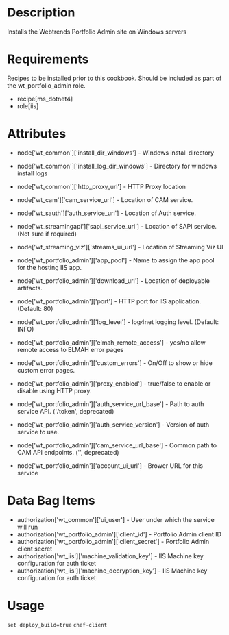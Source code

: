 Description
===========
Installs the Webtrends Portfolio Admin site on Windows servers

Requirements
============

Recipes to be installed prior to this cookbook. Should be included as part of the wt_portfolio_admin role.

* recipe[ms_dotnet4]
* role[iis]

Attributes
==========

* node['wt_common']['install_dir_windows'] - Windows install directory
* node['wt_common']['install_log_dir_windows'] - Directory for windows install logs
* node['wt_common']['http_proxy_url'] - HTTP Proxy location
* node['wt_cam']['cam_service_url'] - Location of CAM service.
* node['wt_sauth']['auth_service_url'] - Location of Auth service.
* node['wt_streamingapi']['sapi_service_url'] - Location of SAPI service. (Not sure if required)
* node['wt_streaming_viz']['streams_ui_url'] - Location of Streaming Viz UI

* node['wt_portfolio_admin']['app_pool'] - Name to assign the app pool for the hosting IIS app.
* node['wt_portfolio_admin']['download_url'] - Location of deployable artifacts.
* node['wt_portfolio_admin']['port'] - HTTP port for IIS application. (Default: 80)
* node['wt_portfolio_admin']['log_level'] - log4net logging level. (Default: INFO)
* node['wt_portfolio_admin']['elmah_remote_access'] - yes/no allow remote access to ELMAH error pages
* node['wt_portfolio_admin']['custom_errors'] - On/Off to show or hide custom error pages.
* node['wt_portfolio_admin']['proxy_enabled'] - true/false to enable or disable using HTTP proxy.
* node['wt_portfolio_admin']['auth_service_url_base'] - Path to auth service API. ('/token', deprecated)
* node['wt_portfolio_admin']['auth_service_version'] - Version of auth service to use.
* node['wt_portfolio_admin']['cam_service_url_base'] - Common path to CAM API endpoints. ('', deprecated)
* node['wt_portfolio_admin']['account_ui_url'] - Brower URL for this service

Data Bag Items
==============

* authorization['wt_common']['ui_user'] - User under which the service will run
* authorization['wt_portfolio_admin']['client_id'] - Portfolio Admin client ID
* authorization['wt_portfolio_admin']['client_secret'] - Portfolio Admin client secret
* authorization['wt_iis']['machine_validation_key'] - IIS Machine key configuration for auth ticket
* authorization['wt_iis']['machine_decryption_key'] - IIS Machine key configuration for auth ticket

Usage
=====
`set deploy_build=true`
`chef-client`

